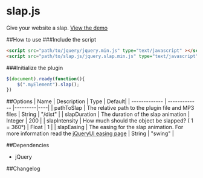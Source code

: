 # slap.js
Give your website a slap.
[View the demo](http://juliussohn.github.io/slap.js/example/)

##How to use
###Include the script

```html
<script src="path/to/jquery/jquery.min.js" type="text/javascript" ></script>
<script src="path/to/slap.js/jquery.slap.min.js" type="text/javascript" ></script>
```

###Initialize the plugin
```js
$(document).ready(function(){
	$(".myElement").slap();
})
```

##Options
| Name          | Description   | Type | Default|
| ------------- | ------------- |---------|----|
| pathToSlap    | The relative path to the plugin file and MP3 files  | String | "/dist"  |
| slapDuration  | The duration of the slap animation  | Integer | 200 |
| slapIntensity | How much should the object be slapped? ( 1 = 360°) | Float | 1 |
| slapEasing    | The easing for the slap animation. For more information read the [jQueryUI easing page](https://jqueryui.com/easing/) | String | "swing" |

##Dependencies
* jQuery

##Changelog
